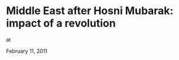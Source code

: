 # Middle East after Hosni Mubarak: impact of a revolution





at

February 11, 2011















